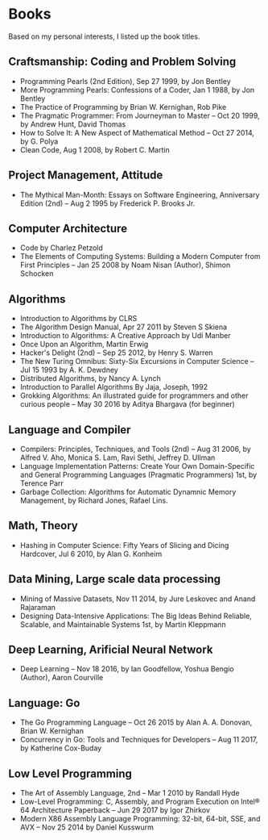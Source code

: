 # Books

Based on my personal interests, I listed up the book titles.

## Craftsmanship: Coding and Problem Solving

* Programming Pearls (2nd Edition), Sep 27 1999, by Jon Bentley 
* More Programming Pearls: Confessions of a Coder, Jan 1 1988, by Jon Bentley
* The Practice of Programming by Brian W. Kernighan, Rob Pike
* The Pragmatic Programmer: From Journeyman to Master – Oct 20 1999, by Andrew Hunt, David Thomas
* How to Solve It: A New Aspect of Mathematical Method – Oct 27 2014, by G. Polya
* Clean Code, Aug 1 2008, by Robert C. Martin

## Project Management, Attitude

* The Mythical Man-Month: Essays on Software Engineering, Anniversary Edition (2nd) – Aug 2 1995 by Frederick P. Brooks Jr. 

## Computer Architecture

* Code by Charlez Petzold
* The Elements of Computing Systems: Building a Modern Computer from First Principles – Jan 25 2008 by Noam Nisan (Author), Shimon Schocken

## Algorithms

* Introduction to Algorithms by CLRS
* The Algorithm Design Manual, Apr 27 2011 by Steven S Skiena
* Introduction to Algorithms: A Creative Approach by Udi Manber
* Once Upon an Algorithm, Martin Erwig
* Hacker's Delight (2nd) – Sep 25 2012, by Henry S. Warren
* The New Turing Omnibus: Sixty-Six Excursions in Computer Science – Jul 15 1993 by A. K. Dewdney
* Distributed Algorithms, by Nancy A. Lynch
* Introduction to Parallel Algorithms By Jaja, Joseph, 1992
* Grokking Algorithms: An illustrated guide for programmers and other curious people – May 30 2016 by Aditya Bhargava (for beginner)

## Language and Compiler

* Compilers: Principles, Techniques, and Tools (2nd) – Aug 31 2006, by Alfred V. Aho, Monica S. Lam, Ravi Sethi, Jeffrey D. Ullman
* Language Implementation Patterns: Create Your Own Domain-Specific and General Programming Languages (Pragmatic Programmers) 1st, by Terence Parr
* Garbage Collection: Algorithms for Automatic Dynamnic Memory Management, by Richard Jones, Rafael Lins.

## Math, Theory

* Hashing in Computer Science: Fifty Years of Slicing and Dicing Hardcover, Jul 6 2010, by Alan G. Konheim 

## Data Mining, Large scale data processing

* Mining of Massive Datasets, Nov 11 2014, by Jure Leskovec and Anand Rajaraman
* Designing Data-Intensive Applications: The Big Ideas Behind Reliable, Scalable, and Maintainable Systems 1st, by Martin Kleppmann

## Deep Learning, Arificial Neural Network

* Deep Learning – Nov 18 2016, by Ian Goodfellow, Yoshua Bengio (Author), Aaron Courville

## Language: Go

* The Go Programming Language – Oct 26 2015 by Alan A. A. Donovan, Brian W. Kernighan
* Concurrency in Go: Tools and Techniques for Developers – Aug 11 2017, by Katherine Cox-Buday

## Low Level Programming

* The Art of Assembly Language, 2nd – Mar 1 2010 by Randall Hyde 
* Low-Level Programming: C, Assembly, and Program Execution on Intel® 64 Architecture Paperback – Jun 29 2017 by Igor Zhirkov
* Modern X86 Assembly Language Programming: 32-bit, 64-bit, SSE, and AVX – Nov 25 2014 by Daniel Kusswurm
